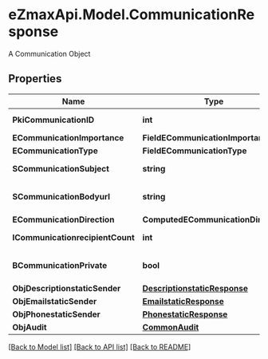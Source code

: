 # eZmaxApi.Model.CommunicationResponse
A Communication Object

## Properties

Name | Type | Description | Notes
------------ | ------------- | ------------- | -------------
**PkiCommunicationID** | **int** | The unique ID of the Communication. | 
**ECommunicationImportance** | **FieldECommunicationImportance** |  | 
**ECommunicationType** | **FieldECommunicationType** |  | 
**SCommunicationSubject** | **string** | The subject of the Communication | 
**SCommunicationBodyurl** | **string** | The url of the body used as body in the Communication | [optional] 
**ECommunicationDirection** | **ComputedECommunicationDirection** |  | 
**ICommunicationrecipientCount** | **int** | The count of Communicationrecipient | 
**BCommunicationPrivate** | **bool** | Whether the Communication is private or not | 
**ObjDescriptionstaticSender** | [**DescriptionstaticResponse**](DescriptionstaticResponse.md) |  | [optional] 
**ObjEmailstaticSender** | [**EmailstaticResponse**](EmailstaticResponse.md) |  | [optional] 
**ObjPhonestaticSender** | [**PhonestaticResponse**](PhonestaticResponse.md) |  | [optional] 
**ObjAudit** | [**CommonAudit**](CommonAudit.md) |  | 

[[Back to Model list]](../README.md#documentation-for-models) [[Back to API list]](../README.md#documentation-for-api-endpoints) [[Back to README]](../README.md)


